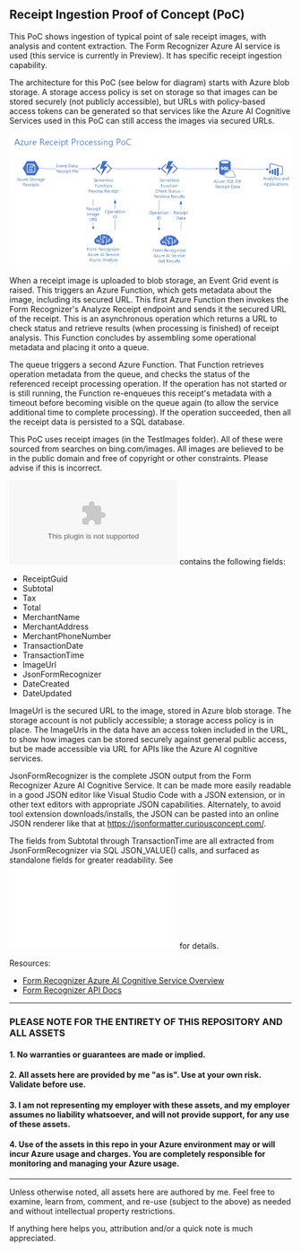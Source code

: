 ## Receipt Ingestion Proof of Concept (PoC)

This PoC shows ingestion of typical point of sale receipt images, with analysis and content extraction. The Form Recognizer Azure AI service is used (this service is currently in Preview). It has specific receipt ingestion capability.

The architecture for this PoC (see below for diagram) starts with Azure blob storage. A storage access policy is set on storage so that images can be stored securely (not publicly accessible), but URLs with policy-based access tokens can be generated so that services like the Azure AI Cognitive Services used in this PoC can still access the images via secured URLs.

![PoC Architecture](architecture-receipts.png)

When a receipt image is uploaded to blob storage, an Event Grid event is raised. This triggers an Azure Function, which gets metadata about the image, including its secured URL. This first Azure Function then invokes the Form Recognizer's Analyze Receipt endpoint and sends it the secured URL of the receipt. This is an asynchronous operation which returns a URL to check status and retrieve results (when processing is finished) of receipt analysis. This Function concludes by assembling some operational metadata and placing it onto a queue.

The queue triggers a second Azure Function. That Function retrieves operation metadata from the queue, and checks the status of the referenced receipt processing operation. If the operation has not started or is still running, the Function re-enqueues this receipt's metadata with a timeout before becoming visible on the queue again (to allow the service additional time to complete processing). If the operation succeeded, then all the receipt data is persisted to a SQL database.

This PoC uses receipt images (in the TestImages folder). All of these were sourced from searches on bing.com/images. All images are believed to be in the public domain and free of copyright or other constraints. Please advise if this is incorrect.

![Test result data](poc-results.xlsx) contains the following fields:
- ReceiptGuid
- Subtotal
- Tax
- Total
- MerchantName
- MerchantAddress
- MerchantPhoneNumber
- TransactionDate
- TransactionTime
- ImageUrl
- JsonFormRecognizer
- DateCreated
- DateUpdated

ImageUrl is the secured URL to the image, stored in Azure blob storage. The storage account is not publicly accessible; a storage access policy is in place. The ImageUrls in the data have an access token included in the URL, to show how images can be stored securely against general public access, but be made accessible via URL for APIs like the Azure AI cognitive services.

JsonFormRecognizer is the complete JSON output from the Form Recognizer Azure AI Cognitive Service. It can be made more easily readable in a good JSON editor like Visual Studio Code with a JSON extension, or in other text editors with appropriate JSON capabilities. Alternately, to avoid tool extension downloads/installs, the JSON can be pasted into an online JSON renderer like that at https://jsonformatter.curiousconcept.com/.

The fields from Subtotal through TransactionTime are all extracted from JsonFormRecognizer via SQL JSON_VALUE() calls, and surfaced as standalone fields for greater readability. See ![receipts.sql](AzureDeploy/receipts.sql) for details.

Resources:
* [Form Recognizer Azure AI Cognitive Service Overview](https://docs.microsoft.com/azure/cognitive-services/form-recognizer/overview)
* [Form Recognizer API Docs](https://westus2.dev.cognitive.microsoft.com/docs/services/form-recognizer-api)

---

### PLEASE NOTE FOR THE ENTIRETY OF THIS REPOSITORY AND ALL ASSETS
#### 1. No warranties or guarantees are made or implied.
#### 2. All assets here are provided by me "as is". Use at your own risk. Validate before use.
#### 3. I am not representing my employer with these assets, and my employer assumes no liability whatsoever, and will not provide support, for any use of these assets.
#### 4. Use of the assets in this repo in your Azure environment may or will incur Azure usage and charges. You are completely responsible for monitoring and managing your Azure usage.

---

Unless otherwise noted, all assets here are authored by me. Feel free to examine, learn from, comment, and re-use (subject to the above) as needed and without intellectual property restrictions.

If anything here helps you, attribution and/or a quick note is much appreciated.